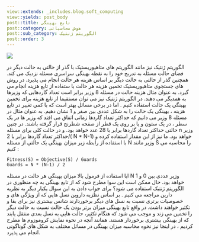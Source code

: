 ```yaml
---
view::extends: _includes.blog.soft_computing
view::yields: post_body
post::title: تابع بهینگی
post::category: هوش محاسباتی
post::sub_category: الگوریتم ژنتیک
post::order: 3
---
```


![](@url('assets/images/soft-computing/genetic_fitness.jpg'))

 الگوریتم ژنتیک نیز مانند الگوریتم های متاهیوریستیک با گذر از حالتی به حالت دیگر در فضای حالت مسئله به تدریج خود را به نقطه بهینگی سراسری مسئله نزدیک می کند. همچنین گذر از حالتی به حالت دیگر بر اساس هزینه هر حالت انجام می پذیرد. در روش های جستجوی متاهیوریستیک تخمین هزینه هر حالت با ستفاده از تابع هزینه انجام می گیرد. به عنوان مثال هزینه حالت در مسئله 8 وزیر برابر است تعداد گاردهایی که وزیرها به همدیگر می دهند. در الگوریتم ژنتیک نیز می توان مستقیما از تابع هزینه برای تخمین بهینگی یک حالت استفاده کنیم . اما در برخی مسائل بهتر است که با کمی تغییر در تابع هزینه ، بهینگی یک حالت را به	شکل عددی بین صفر و 1 نشان دهیم. به عنوان مثال در مسئله 8 وزیر می دانیم که حداکثر تعداد گاردها زمانی اتفاق می افتد که وزیر ها در یک سطر ، در یک ستون و یا بر روی یک قطر از صفحه شطرنج قرار گرفته باشند. در چنین حالتی حداکثر تعداد گاردها برابر با 28 عدد خواهد بود. و در حالت کلی برای مسئله n وزیر حداکثر تعداد گاردها برابر با  2/( N * N-1)  خواهد بود. ما نیز از این مقدار استفاده کرده و با استفاده از رابطه زیر میزان بهینگی یک حالتی از مسئله N وزیر مانند S را محاسبه می کنیم :

```
Fitness(S) = Objective(S) / Guards
Guards = N * (N-1) / 2
```

ابا استفاده از فرمول بالا میزان بهینگی هر حالت در مسئله N وزیر عددی بین 0 و 1 خواهد بود. حال ممکن است این سوا مطرح شود که از تابع بهینگی به چه منظوری در الگوریتم ژنتیک استفاده می شود؟ برای جواب دادن به این سوال یکبار دیگر به نظریه دارین مراجعه می کنیم . بر اساس نظزیه داروین نسل هایی که از ویژگی های و خصوصیات برتری نسبت به نسل های دیگر برخوردارند شانس بیشتری نیز برای بقا و تکثیر خواهند داشت. در واقع تابع بهینگی میزان برتر بودن یک حالت نسبت به حالت دیگر را تخمین می زند و موجب می شود که هنگام تکثیر، حالت هایی به نسل بعدی منتقل یابند که از بهینگی بیشتری برخوردار هستند. همانند آنچه در نحوه نمایش کروموزوم ها مطرح کردیم ، در اینجا نیز نحوه محاسبه میزان بهینگی در مسائل مختلف به شکل های گوناگونی انجام می پذیرد.
